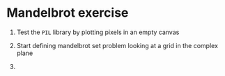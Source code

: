 # Mandelbrot exercise

1. Test the `PIL` library by plotting pixels in an empty canvas

2. Start defining mandelbrot set problem looking at a grid in the complex plane

3. 
